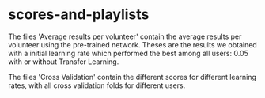 # scores-and-playlists

The files 'Average results per volunteer' contain the average results per volunteer using the pre-trained network. Theses are the results we obtained with a initial learning rate which performed the best among all users: 0.05 with or without Transfer Learning.

The files 'Cross Validation' contain the different scores for different learning rates, with all cross validation folds for different users.
